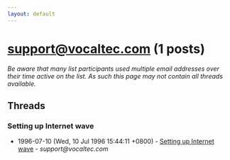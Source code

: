 ```yaml
---
layout: default
---
```


# support@vocaltec.com (1 posts)

_Be aware that many list participants used multiple email addresses over their time active on the list. As such this page may not contain all threads available._

## Threads

### Setting up Internet wave
+ 1996-07-10 (Wed, 10 Jul 1996 15:44:11 +0800) - [Setting up Internet wave](/archive/1996/07/a2bd49fc6e86270a72e6095939fecebf895486689f05f2402d9239f3debc47c7) - _support@vocaltec.com_

